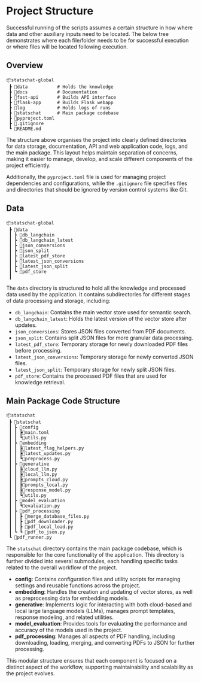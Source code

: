 # Project Structure

Successful running of the scripts assumes a certain structure in how where data and other auxiliary inputs need to be located. The below tree demonstrates where each file/folder needs to be for successful execution or where files will be located following execution.

## Overview

```
📦statschat-global
 ┣ 📂data           # Holds the knowledge
 ┣ 📂docs           # Documentation
 ┣ 📂fast-api       # Builds API interface
 ┣ 📂flask-app      # Builds Flask webapp
 ┣ 📂log            # Holds logs of runs
 ┣ 📂statschat      # Main package codebase
 ┣ 📜pyproject.toml
 ┣ 📜.gitignore
 ┗ 📜README.md
```

The structure above organises the project into clearly defined directories for data storage, documentation, API and web application code, logs, and the main package. This layout helps maintain separation of concerns, making it easier to manage, develop, and scale different components of the project efficiently.

Additionally, the `pyproject.toml` file is used for managing project dependencies and configurations, while the `.gitignore` file specifies files and directories that should be ignored by version control systems like Git.

## Data

```
📦statschat-global
 ┣ 📂data
 ┃ ┣ 📂db_langchain
 ┃ ┣ 📂db_langchain_latest
 ┃ ┣ 📂json_conversions
 ┃ ┣ 📂json_split
 ┃ ┣ 📂latest_pdf_store
 ┃ ┣ 📂latest_json_conversions
 ┃ ┣ 📂latest_json_split
 ┃ ┗ 📂pdf_store
 ┃

```

The `data` directory is structured to hold all the knowledge and processed data used by the application. It contains subdirectories for different stages of data processing and storage, including:

- `db_langchain`: Contains the main vector store used for semantic search.
- `db_langchain_latest`: Holds the latest version of the vector store after updates.
- `json_conversions`: Stores JSON files converted from PDF documents.
- `json_split`: Contains split JSON files for more granular data processing.
- `latest_pdf_store`: Temporary storage for newly downloaded PDF files before processing.
- `latest_json_conversions`: Temporary storage for newly converted JSON files.
- `latest_json_split`: Temporary storage for newly split JSON files.
- `pdf_store`: Contains the processed PDF files that are used for knowledge retrieval.

## Main Package Code Structure

```
📦statschat
 ┣ 📂statschat
 ┃ ┣ 📂config
 ┃ ┃ ┣📜main.toml
 ┃ ┃ ┗📜utils.py
 ┃ ┣ 📂embedding
 ┃ ┃ ┣📜latest_flag_helpers.py
 ┃ ┃ ┣📜latest_updates.py
 ┃ ┃ ┗📜preprocess.py
 ┃ ┣ 📂generative
 ┃ ┃ ┣📜cloud_llm.py
 ┃ ┃ ┣📜local_llm.py
 ┃ ┃ ┣📜prompts_cloud.py
 ┃ ┃ ┣📜prompts_local.py
 ┃ ┃ ┣📜response_model.py
 ┃ ┃ ┗📜utils.py
 ┃ ┣ 📂model_evaluation
 ┃ ┃ ┗📜evaluation.py
 ┃ ┣ 📂pdf_processing
 ┃ ┃ ┣ 📜merge_database_files.py
 ┃ ┃ ┣ 📜pdf_downloader.py
 ┃ ┃ ┣ 📜pdf_local_load.py
 ┃ ┗ ┗ 📜pdf_to_json.py
 ┗ 📜pdf_runner.py

```

The `statschat` directory contains the main package codebase, which is responsible for the core functionality of the application. This directory is further divided into several submodules, each handling specific tasks related to the overall workflow of the project.

- **config**: Contains configuration files and utility scripts for managing settings and reusable functions across the project.
- **embedding**: Handles the creation and updating of vector stores, as well as preprocessing data for embedding models.
- **generative**: Implements logic for interacting with both cloud-based and local large language models (LLMs), manages prompt templates, response modeling, and related utilities.
- **model_evaluation**: Provides tools for evaluating the performance and accuracy of the models used in the project.
- **pdf_processing**: Manages all aspects of PDF handling, including downloading, loading, merging, and converting PDFs to JSON for further processing.

This modular structure ensures that each component is focused on a distinct aspect of the workflow, supporting maintainability and scalability as the project evolves.
